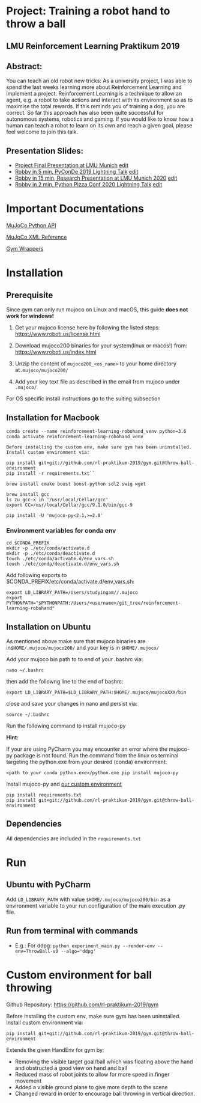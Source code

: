 # Project: Training a robot hand to throw a ball
## LMU Reinforcement Learning Praktikum 2019

## Abstract:
You can teach an old robot new tricks:
As a university project, I was able to spend the last weeks learning more about
Reinforcement Learning and implement a project. Reinforcement Learning is a technique
to allow an agent, e.g. a robot to take actions and interact with its environment so as
to maximise the total rewards. If this reminds you of training a dog, you are correct.
So far this approach has also been quite successful for autonomous systems, robotics and gaming. If you would like to know how a human can teach a robot to learn on its own and reach a given goal, please feel welcome to join this talk.

## Presentation Slides:
* [Project Final Presentation at LMU Munich](https://github.com/andreamalhera/reinforcement-learning-robohand/blob/master/presentation_slides/Robby_robot_hand_uni.pdf) [edit](https://docs.google.com/presentation/d/1oRmDDGKMB_C7ISJgBT3auB_IZWQQS9eyBsHfChOiap8/edit)
* [Robby in 5 min, PyConDe 2019 Lightning Talk](https://github.com/andreamalhera/reinforcement-learning-robohand/blob/master/presentation_slides/robby_2_5min_lightningtalk.pdf) [edit](https://docs.google.com/presentation/d/11uKLWPDoD_YKr--j9TG3pPIvMzhpDtq16oPdWPUVLnY/edit)
* [Robby in 15 min, Research Presentation at LMU Munich 2020](https://github.com/andreamalhera/reinforcement-learning-robohand/blob/master/presentation_slides/robby_10_15_min_future_research.pdf) [edit](https://docs.google.com/presentation/d/15yNk10FULY389fQZD6AdsOLlAP-UqpZKCokKtPMFLa4/edit)
* [Robby in 2 min, Python Pizza Conf 2020 Lightning Talk](https://github.com/andreamalhera/reinforcement-learning-robohand/blob/master/presentation_slides/robby_2_5min_lightningtalk.pdf) [edit](https://docs.google.com/presentation/d/11uKLWPDoD_YKr--j9TG3pPIvMzhpDtq16oPdWPUVLnY/edit)

# Important Documentations

[MuJoCo Python API](https://openai.github.io/mujoco-py/build/html/index.html)

[MuJoCo XML Reference](https://www.mujoco.org/book/XMLreference.html)

[Gym Wrappers](https://github.com/openai/gym/tree/master/gym/wrappers)

# Installation
## Prerequisite

Since gym can only run mujoco on Linux and macOS, this guide **does not work for windows!**

1. Get your mujoco license here by following the listed steps: https://www.roboti.us/license.html

2. Download mujoco200 binaries for your system(linux or macos!) from: https://www.roboti.us/index.html

3. Unzip the content of ``mujoco200_<os_name>`` to your home directory at``.mujoco/mujoco200/``

4. Add your key text file as described in the email from mujoco under ``.mujoco/``

For OS specific install instructions go to the suiting subsection

## Installation for Macbook
```
conda create --name reinforcement-learning-robohand_venv python=3.6
conda activate reinforcement-learning-robohand_venv

Before installing the custom env, make sure gym has been uninstalled.
Install custom environment via: 

pip install git+git://github.com/rl-praktikum-2019/gym.git@throw-ball-environment
pip install -r requirements.txt``

brew install cmake boost boost-python sdl2 swig wget

brew install gcc
ls zu gcc-x in '/usr/local/Cellar/gcc'
export CC=/usr/local/Cellar/gcc/9.1.0/bin/gcc-9

pip install -U 'mujoco-py<2.1,>=2.0'
```
### Environment variables for conda env
```
cd $CONDA_PREFIX
mkdir -p ./etc/conda/activate.d
mkdir -p ./etc/conda/deactivate.d
touch ./etc/conda/activate.d/env_vars.sh
touch ./etc/conda/deactivate.d/env_vars.sh
````
Add following exports to $CONDA_PREFIX/etc/conda/activate.d/env_vars.sh:
```
export LD_LIBRARY_PATH=/Users/studyingam//.mujoco
export PYTHONPATH="$PYTHONPATH:/Users/<username>/git_tree/reinforcement-learning-robohand"
````


## Installation on Ubuntu

As mentioned above make sure that mujoco binaries are in``$HOME/.mujoco/mujoco200/`` and your key is in ``$HOME/.mujoco/``

Add your mujoco bin path to to end of your .bashrc via:

``
nano ~/.bashrc
``

then add the followng line to the end of bashrc:

``export LD_LIBRARY_PATH=$LD_LIBRARY_PATH:$HOME/.mujoco/mujocoXXX/bin``

close and save your changes in nano and persist via:

``
source ~/.bashrc
``

Run the following command to install mujoco-py

**Hint:**

If your are using PyCharm you may encounter an error where the mujoco-py package is not found.
Run the command from the linux os terminal targeting the python.exe from your desired (conda) environment:

``<path to your conda python.exe>/python.exe pip install mujoco-py``

Install mujoco-py and [our custom environment](#custom-environment-for-ball-throwing)


```
pip install requirements.txt
pip install git+git://github.com/rl-praktikum-2019/gym.git@throw-ball-environment
```

## Dependencies

All dependencies are included in the ``requirements.txt``

# Run

## Ubuntu with PyCharm
Add ``LD_LIBRARY_PATH`` with value ``$HOME/.mujoco/mujoco200/bin`` as a environment variable to your run configuration of the main execution .py file.

## Run from terminal with commands

- E.g.: For ddpg: ``python experiment_main.py --render-env --env=ThrowBall-v0 --algo='ddpg'``

# Custom environment for ball throwing

Github Repository: https://github.com/rl-praktikum-2019/gym

Before installing the custom env, make sure gym has been uninstalled.
Install custom environment via: 

``pip install git+git://github.com/rl-praktikum-2019/gym.git@throw-ball-environment``

Extends the given HandEnv for gym by:

- Removing the visible target goal/ball which was floating above the hand and obstructed a good view on hand and ball
- Reduced mass of robot joints to allow for more speed in finger movement
- Added a visible ground plane to give more depth to the scene
- Changed reward in order to encourage ball throwing in vertical direction.
